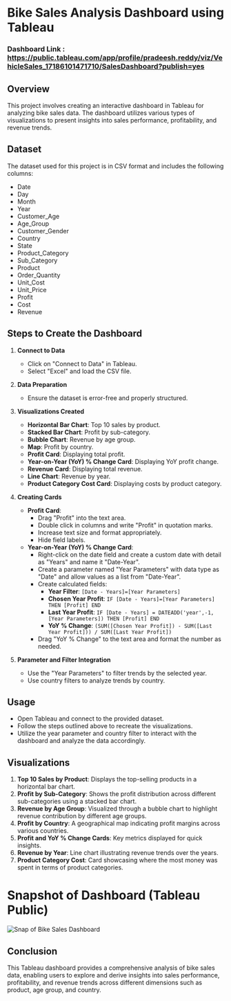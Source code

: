 # Bike Sales Analysis Dashboard using Tableau

### Dashboard Link : https://public.tableau.com/app/profile/pradeesh.reddy/viz/VehicleSales_17186101471710/SalesDashboard?publish=yes

## Overview
This project involves creating an interactive dashboard in Tableau for analyzing bike sales data. The dashboard utilizes various types of visualizations to present insights into sales performance, profitability, and revenue trends.

## Dataset
The dataset used for this project is in CSV format and includes the following columns:
- Date
- Day
- Month
- Year
- Customer_Age
- Age_Group
- Customer_Gender
- Country
- State
- Product_Category
- Sub_Category
- Product
- Order_Quantity
- Unit_Cost
- Unit_Price
- Profit
- Cost
- Revenue

## Steps to Create the Dashboard

1. **Connect to Data**
    - Click on "Connect to Data" in Tableau.
    - Select "Excel" and load the CSV file.

2. **Data Preparation**
    - Ensure the dataset is error-free and properly structured.

3. **Visualizations Created**
    - **Horizontal Bar Chart**: Top 10 sales by product.
    - **Stacked Bar Chart**: Profit by sub-category.
    - **Bubble Chart**: Revenue by age group.
    - **Map**: Profit by country.
    - **Profit Card**: Displaying total profit.
    - **Year-on-Year (YoY) % Change Card**: Displaying YoY profit change.
    - **Revenue Card**: Displaying total revenue.
    - **Line Chart**: Revenue by year.
    - **Product Category Cost Card**: Displaying costs by product category.

4. **Creating Cards**
    - **Profit Card**:
        - Drag "Profit" into the text area.
        - Double click in columns and write "Profit" in quotation marks.
        - Increase text size and format appropriately.
        - Hide field labels.
    - **Year-on-Year (YoY) % Change Card**:
        - Right-click on the date field and create a custom date with detail as "Years" and name it "Date-Year".
        - Create a parameter named "Year Parameters" with data type as "Date" and allow values as a list from "Date-Year".
        - Create calculated fields:
            - **Year Filter**: `[Date - Years]=[Year Parameters]`
            - **Chosen Year Profit**: `IF [Date - Years]=[Year Parameters] THEN [Profit] END`
            - **Last Year Profit**: `IF [Date - Years] = DATEADD('year',-1, [Year Parameters]) THEN [Profit] END`
            - **YoY % Change**: `(SUM([Chosen Year Profit]) - SUM([Last Year Profit])) / SUM([Last Year Profit])`
        - Drag "YoY % Change" to the text area and format the number as needed.

5. **Parameter and Filter Integration**
    - Use the "Year Parameters" to filter trends by the selected year.
    - Use country filters to analyze trends by country.

## Usage
- Open Tableau and connect to the provided dataset.
- Follow the steps outlined above to recreate the visualizations.
- Utilize the year parameter and country filter to interact with the dashboard and analyze the data accordingly.

## Visualizations
1. **Top 10 Sales by Product**: Displays the top-selling products in a horizontal bar chart.
2. **Profit by Sub-Category**: Shows the profit distribution across different sub-categories using a stacked bar chart.
3. **Revenue by Age Group**: Visualized through a bubble chart to highlight revenue contribution by different age groups.
4. **Profit by Country**: A geographical map indicating profit margins across various countries.
5. **Profit and YoY % Change Cards**: Key metrics displayed for quick insights.
6. **Revenue by Year**: Line chart illustrating revenue trends over the years.
7. **Product Category Cost**: Card showcasing where the most money was spent in terms of product categories.

# Snapshot of Dashboard (Tableau Public)

![Snap of Bike Sales Dashboard](https://github.com/pradeeshculer/Bike-Sales-Analysis/assets/115096109/17e4985b-e799-4d33-aeaf-2ce8398e3b64)

## Conclusion
This Tableau dashboard provides a comprehensive analysis of bike sales data, enabling users to explore and derive insights into sales performance, profitability, and revenue trends across different dimensions such as product, age group, and country. 


